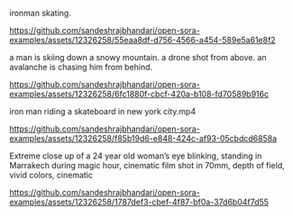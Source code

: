 
ironman skating.

https://github.com/sandeshrajbhandari/open-sora-examples/assets/12326258/55eaa8df-d756-4566-a454-589e5a61e8f2

a man is skiing down a snowy mountain. a drone shot from above. an avalanche is chasing him from behind.

https://github.com/sandeshrajbhandari/open-sora-examples/assets/12326258/6fc1880f-cbcf-420a-b108-fd70589b916c

iron man riding a skateboard in new york city.mp4

https://github.com/sandeshrajbhandari/open-sora-examples/assets/12326258/f85b19d6-e848-424c-af93-05cbdcd6858a

Extreme close up of a 24 year old woman’s eye blinking, standing in Marrakech during magic hour, cinematic film shot in 70mm, depth of field, vivid colors, cinematic

https://github.com/sandeshrajbhandari/open-sora-examples/assets/12326258/1787def3-cbef-4f87-bf0a-37d6b04f7d55

